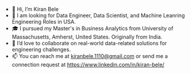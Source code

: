 
- 👋 Hi, I’m Kiran Bele
- 👀 I am looking for Data Engineer, Data Scientist, and Machine Leanring Engineering Roles in USA. 
- 🎓 I pursued my Master's in Business Analytics from University of Massachusetts, Amherst, United States. Originally from India.
- 💞️ I’d love to collaborate on real-world data-related solutions for engineering challenges. 
- 📫 You can reach me at kiranbele.1110@gmail.com or send me a connection request at https://www.linkedin.com/in/kiran-bele/
